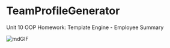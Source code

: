 # TeamProfileGenerator
Unit 10 OOP Homework: Template Engine - Employee Summary

![mdGIF](videoGif.gif)
